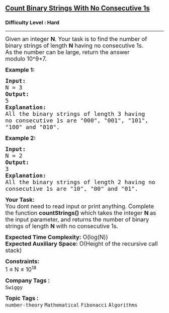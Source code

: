 <h2><a href="https://www.geeksforgeeks.org/problems/count-binary-strings-with-no-consecutive-1s/1?page=1&category=Mathematical&difficulty=Hard&sortBy=submissions">Count Binary Strings With No Consecutive 1s</a></h2><h3>Difficulty Level : Hard</h3><hr><div class="problems_problem_content__Xm_eO"><p><span style="font-size: 18px;">Given an integer <strong>N</strong>. Your task is to find the number of binary strings of length <strong>N</strong> having no consecutive 1s.<br>As the number can be large, return the answer modulo&nbsp;10^9+7.</span></p>
<p><span style="font-size: 18px;"><strong>Example 1:</strong></span></p>
<pre><span style="font-size: 18px;"><strong>Input:</strong>
N = 3
<strong>Output:</strong>
5
<strong>Explanation:</strong>
All the binary strings of length 3 having</span>
<span style="font-size: 18px;">no consecutive 1s are "000", "001", "101",
"100" and "010".</span>
</pre>
<p><span style="font-size: 18px;"><strong>Example 2:</strong></span></p>
<pre><span style="font-size: 18px;"><strong>Input: </strong>
N = 2
<strong>Output:</strong>
3
<strong>Explanation: </strong>
All the binary strings of length 2 having no 
consecutive 1s are "10", "00" and "01".</span>
</pre>
<p><span style="font-size: 18px;"><strong>Your Task:</strong><br>You dont need to read input or print anything. Complete the function <strong>countStrings</strong><strong>() </strong>which takes the integer&nbsp;<strong>N&nbsp;</strong>as the input parameter, and returns the number of binary strings of length <strong>N&nbsp;</strong>with no consecutive 1s.</span></p>
<p><span style="font-size: 18px;"><strong>Expected Time Complexity:</strong>&nbsp;O(log(N))<br><strong>Expected Auxiliary Space:</strong>&nbsp;O(Height of the recursive call stack)</span></p>
<p><span style="font-size: 18px;"><strong>Constraints:</strong><br>1 ≤ N&nbsp;≤ 10<sup>18</sup></span></p></div><p><span style=font-size:18px><strong>Company Tags : </strong><br><code>Swiggy</code>&nbsp;<br><p><span style=font-size:18px><strong>Topic Tags : </strong><br><code>number-theory</code>&nbsp;<code>Mathematical</code>&nbsp;<code>Fibonacci</code>&nbsp;<code>Algorithms</code>&nbsp;